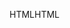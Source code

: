 <span data-ttu-id="fa55e-101">HTML</span><span class="sxs-lookup"><span data-stu-id="fa55e-101">HTML</span></span>